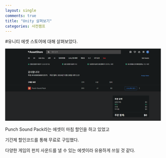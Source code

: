 ```yaml
---
layout: single
comments: true
title: "Unity 살펴보기"
categories: 사전캠프
---
```


#유니티 에셋 스토어에 대해 살펴보았다.

![test](../images/2024-12-26-first/test.png)

Punch Sound Pack라는 에셋이 마침 할인을 하고 있었고



기간제 할인코드를 통해 무료로 구입했다.

 다양한 게임의 펀치 사운드를 낼 수 있는 에셋이라 유용하게 쓰일 것 같다.
